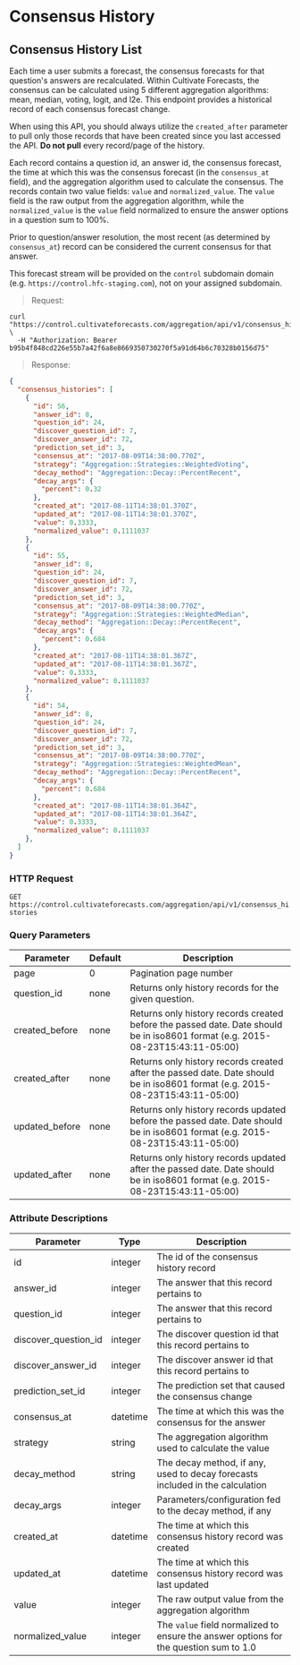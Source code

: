 # Consensus History

## Consensus History List

Each time a user submits a forecast, the consensus forecasts for that question's answers are recalculated. Within Cultivate Forecasts, the consensus can be calculated using 5 different aggregation algorithms: mean, median, voting, logit, and l2e. This endpoint provides a historical record of each consensus forecast change.

When using this API, you should always utilize the `created_after` parameter to pull only those records that have been created since you last accessed the API. **Do not pull** every record/page of the history.

Each record contains a question id, an answer id, the consensus forecast, the time at which this was the consensus forecast (in the `consensus_at` field), and the aggregation algorithm used to calculate the consensus. The records contain two value fields: `value` and `normalized_value`. The `value` field is the raw output from the aggregation algorithm, while the `normalized_value` is the `value` field normalized to ensure the answer options in a question sum to 100%.

Prior to question/answer resolution, the most recent (as determined by `consensus_at`) record can be considered the current consensus for that answer.

This forecast stream will be provided on the `control` subdomain domain (e.g. `https://control.hfc-staging.com`), not on your assigned subdomain.

> Request:

```shell
curl "https://control.cultivateforecasts.com/aggregation/api/v1/consensus_histories" \
  -H "Authorization: Bearer b95b4f848cd226e55b7a42f6a8e8669350730270f5a91d64b6c70328b0156d75"
```

> Response:

```json
{
  "consensus_histories": [
    {
      "id": 56,
      "answer_id": 8,
      "question_id": 24,
      "discover_question_id": 7,
      "discover_answer_id": 72,
      "prediction_set_id": 3,
      "consensus_at": "2017-08-09T14:38:00.770Z",
      "strategy": "Aggregation::Strategies::WeightedVoting",
      "decay_method": "Aggregation::Decay::PercentRecent",
      "decay_args": {
        "percent": 0.32
      },
      "created_at": "2017-08-11T14:38:01.370Z",
      "updated_at": "2017-08-11T14:38:01.370Z",
      "value": 0.3333,
      "normalized_value": 0.1111037
    },
    {
      "id": 55,
      "answer_id": 8,
      "question_id": 24,
      "discover_question_id": 7,
      "discover_answer_id": 72,
      "prediction_set_id": 3,
      "consensus_at": "2017-08-09T14:38:00.770Z",
      "strategy": "Aggregation::Strategies::WeightedMedian",
      "decay_method": "Aggregation::Decay::PercentRecent",
      "decay_args": {
        "percent": 0.684
      },
      "created_at": "2017-08-11T14:38:01.367Z",
      "updated_at": "2017-08-11T14:38:01.367Z",
      "value": 0.3333,
      "normalized_value": 0.1111037
    },
    {
      "id": 54,
      "answer_id": 8,
      "question_id": 24,
      "discover_question_id": 7,
      "discover_answer_id": 72,
      "prediction_set_id": 3,
      "consensus_at": "2017-08-09T14:38:00.770Z",
      "strategy": "Aggregation::Strategies::WeightedMean",
      "decay_method": "Aggregation::Decay::PercentRecent",
      "decay_args": {
        "percent": 0.684
      },
      "created_at": "2017-08-11T14:38:01.364Z",
      "updated_at": "2017-08-11T14:38:01.364Z",
      "value": 0.3333,
      "normalized_value": 0.1111037
    },
  ]
}
```

### HTTP Request

`GET https://control.cultivateforecasts.com/aggregation/api/v1/consensus_histories`

### Query Parameters

Parameter | Default | Description
--------- | ------- | -----------
page | 0 | Pagination page number
question_id | none | Returns only history records for the given question.
created_before | none | Returns only history records created before the passed date. Date should be in iso8601 format (e.g. 2015-08-23T15:43:11-05:00)
created_after | none | Returns only history records created after the passed date. Date should be in iso8601 format (e.g. 2015-08-23T15:43:11-05:00)
updated_before | none | Returns only history records updated before the passed date. Date should be in iso8601 format (e.g. 2015-08-23T15:43:11-05:00)
updated_after | none | Returns only history records updated after the passed date. Date should be in iso8601 format (e.g. 2015-08-23T15:43:11-05:00)

### Attribute Descriptions

Parameter | Type | Description
--------- | ------- | -----------
id | integer | The id of the consensus history record
answer_id | integer | The answer that this record pertains to
question_id | integer | The answer that this record pertains to
discover_question_id | integer | The discover question id that this record pertains to
discover_answer_id | integer | The discover answer id that this record pertains to
prediction_set_id | integer | The prediction set that caused the consensus change
consensus_at | datetime | The time at which this was the consensus for the answer
strategy | string | The aggregation algorithm used to calculate the value
decay_method | string | The decay method, if any, used to decay forecasts included in the calculation
decay_args | integer | Parameters/configuration fed to the decay method, if any
created_at | datetime | The time at which this consensus history record was created
updated_at | datetime | The time at which this consensus history record was last updated
value | integer | The raw output value from the aggregation algorithm
normalized_value | integer | The `value` field normalized to ensure the answer options for the question sum to 1.0
